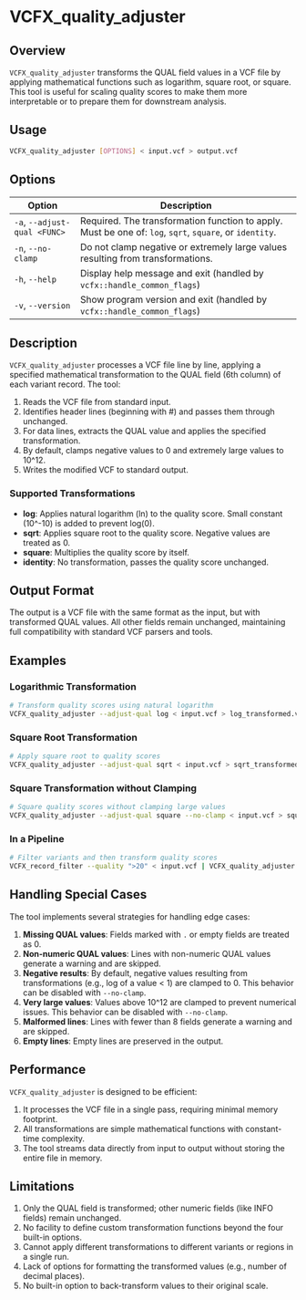 # VCFX_quality_adjuster

## Overview

`VCFX_quality_adjuster` transforms the QUAL field values in a VCF file by applying mathematical functions such as logarithm, square root, or square. This tool is useful for scaling quality scores to make them more interpretable or to prepare them for downstream analysis.

## Usage

```bash
VCFX_quality_adjuster [OPTIONS] < input.vcf > output.vcf
```

## Options

| Option | Description |
|--------|-------------|
| `-a`, `--adjust-qual <FUNC>` | Required. The transformation function to apply. Must be one of: `log`, `sqrt`, `square`, or `identity`. |
| `-n`, `--no-clamp` | Do not clamp negative or extremely large values resulting from transformations. |
| `-h`, `--help` | Display help message and exit (handled by `vcfx::handle_common_flags`) |
| `-v`, `--version` | Show program version and exit (handled by `vcfx::handle_common_flags`) |

## Description

`VCFX_quality_adjuster` processes a VCF file line by line, applying a specified mathematical transformation to the QUAL field (6th column) of each variant record. The tool:

1. Reads the VCF file from standard input.
2. Identifies header lines (beginning with #) and passes them through unchanged.
3. For data lines, extracts the QUAL value and applies the specified transformation.
4. By default, clamps negative values to 0 and extremely large values to 10^12.
5. Writes the modified VCF to standard output.

### Supported Transformations

- **log**: Applies natural logarithm (ln) to the quality score. Small constant (10^-10) is added to prevent log(0).
- **sqrt**: Applies square root to the quality score. Negative values are treated as 0.
- **square**: Multiplies the quality score by itself.
- **identity**: No transformation, passes the quality score unchanged.

## Output Format

The output is a VCF file with the same format as the input, but with transformed QUAL values. All other fields remain unchanged, maintaining full compatibility with standard VCF parsers and tools.

## Examples

### Logarithmic Transformation

```bash
# Transform quality scores using natural logarithm
VCFX_quality_adjuster --adjust-qual log < input.vcf > log_transformed.vcf
```

### Square Root Transformation

```bash
# Apply square root to quality scores
VCFX_quality_adjuster --adjust-qual sqrt < input.vcf > sqrt_transformed.vcf
```

### Square Transformation without Clamping

```bash
# Square quality scores without clamping large values
VCFX_quality_adjuster --adjust-qual square --no-clamp < input.vcf > squared_unclamped.vcf
```

### In a Pipeline

```bash
# Filter variants and then transform quality scores
VCFX_record_filter --quality ">20" < input.vcf | VCFX_quality_adjuster --adjust-qual log > filtered_log_transformed.vcf
```

## Handling Special Cases

The tool implements several strategies for handling edge cases:

1. **Missing QUAL values**: Fields marked with `.` or empty fields are treated as 0.
2. **Non-numeric QUAL values**: Lines with non-numeric QUAL values generate a warning and are skipped.
3. **Negative results**: By default, negative values resulting from transformations (e.g., log of a value < 1) are clamped to 0. This behavior can be disabled with `--no-clamp`.
4. **Very large values**: Values above 10^12 are clamped to prevent numerical issues. This behavior can be disabled with `--no-clamp`.
5. **Malformed lines**: Lines with fewer than 8 fields generate a warning and are skipped.
6. **Empty lines**: Empty lines are preserved in the output.

## Performance

`VCFX_quality_adjuster` is designed to be efficient:

1. It processes the VCF file in a single pass, requiring minimal memory footprint.
2. All transformations are simple mathematical functions with constant-time complexity.
3. The tool streams data directly from input to output without storing the entire file in memory.

## Limitations

1. Only the QUAL field is transformed; other numeric fields (like INFO fields) remain unchanged.
2. No facility to define custom transformation functions beyond the four built-in options.
3. Cannot apply different transformations to different variants or regions in a single run.
4. Lack of options for formatting the transformed values (e.g., number of decimal places).
5. No built-in option to back-transform values to their original scale. 
